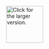 


<a href="https://grupaeurocash.pl/html/mapa-zakupydlaseniora.html"><img src="http://drive.google.com/uc?export=view&id=1IpeqfFKIeNRzFi3lhQEg4XI_6d8xzSQC" style="width: 100px; max-width: 100%; height: auto" title="Click for the larger version." /></a>
